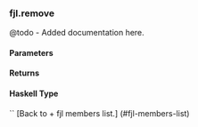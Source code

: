 ### fjl.remove
@todo - Added documentation here.

#### Parameters

#### Returns
 
#### Haskell Type
``
[Back to  + fjl members list.]
(#fjl-members-list)
